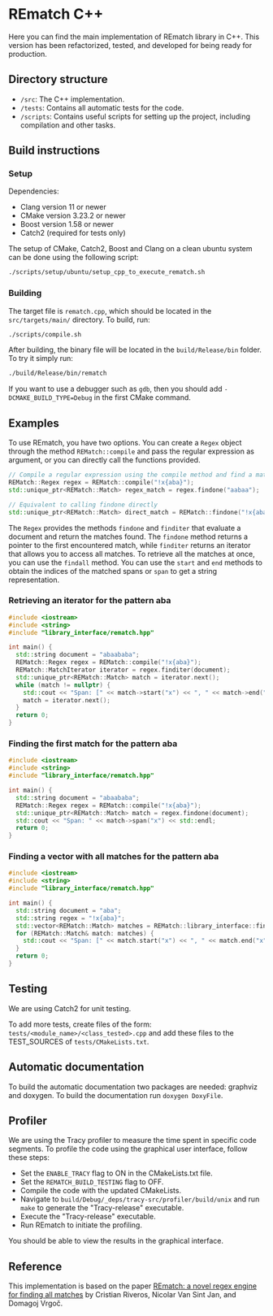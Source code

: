 # REmatch C++

Here you can find the main implementation of REmatch library in C++. This version has been refactorized, tested, and developed for being ready for production. 

## Directory structure

* `/src`: The C++ implementation.
* `/tests`: Contains all automatic tests for the code.
* `/scripts`: Contains useful scripts for setting up the project, including compilation and other tasks.

## Build instructions

### Setup

Dependencies:

* Clang version 11 or newer
* CMake version 3.23.2 or newer
* Boost version 1.58 or newer
* Catch2 (required for tests only)

The setup of CMake, Catch2, Boost and Clang on a clean ubuntu system can be done using the following script:

```bash
./scripts/setup/ubuntu/setup_cpp_to_execute_rematch.sh
```

### Building

The target file is `rematch.cpp`, which should be located in the `src/targets/main/` directory. To build, run:

```bash
./scripts/compile.sh
```

After building, the binary file will be located in the `build/Release/bin` folder. To try it simply run:

```bash
./build/Release/bin/rematch
```

If you want to use a debugger such as `gdb`, then you should add `-DCMAKE_BUILD_TYPE=Debug` in the first CMake command.

## Examples

To use REmatch, you have two options. You can create a `Regex` object through the method `REMatch::compile` and pass the regular expression as argument, or you can directly call the functions provided. 

```cpp
// Compile a regular expression using the compile method and find a match
REMatch::Regex regex = REMatch::compile("!x{aba}");
std::unique_ptr<REMatch::Match> regex_match = regex.findone("aabaa");

// Equivalent to calling findone directly
std::unique_ptr<REMatch::Match> direct_match = REMatch::findone("!x{aba}", "aabaa");
```

The `Regex` provides the methods `findone` and `finditer` that evaluate a document and return the matches found. The `findone` method returns a pointer to the first encountered match, while `finditer` returns an iterator that allows you to access all matches. To retrieve all the matches at once, you can use the `findall` method. You can use the `start` and `end` methods to obtain the indices of the matched spans or `span` to get a string representation.

### Retrieving an iterator for the pattern aba

```cpp
#include <iostream>
#include <string>
#include "library_interface/rematch.hpp"

int main() {
  std::string document = "abaababa";
  REMatch::Regex regex = REMatch::compile("!x{aba}");
  REMatch::MatchIterator iterator = regex.finditer(document);
  std::unique_ptr<REMatch::Match> match = iterator.next();
  while (match != nullptr) {
    std::cout << "Span: [" << match->start("x") << ", " << match->end("x") << ">" << std::endl;
    match = iterator.next();
  }
  return 0;
}
```

### Finding the first match for the pattern aba

```cpp
#include <iostream>
#include <string>
#include "library_interface/rematch.hpp"

int main() {
  std::string document = "abaababa";
  REMatch::Regex regex = REMatch::compile("!x{aba}");
  std::unique_ptr<REMatch::Match> match = regex.findone(document);
  std::cout << "Span: " << match->span("x") << std::endl;
  return 0;
}
```

### Finding a vector with all matches for the pattern aba

```cpp
#include <iostream>
#include <string>
#include "library_interface/rematch.hpp"

int main() {
  std::string document = "aba";
  std::string regex = "!x{aba}";
  std::vector<REMatch::Match> matches = REMatch::library_interface::findall(regex, document);
  for (REMatch::Match& match: matches) {
    std::cout << "Span: [" << match.start("x") << ", " << match.end("x") << ">" << std::endl;
  }
  return 0;
}
```

## Testing

We are using Catch2 for unit testing.

To add more tests, create files of the form: `tests/<module_name>/<class_tested>.cpp` and add these files to the TEST_SOURCES of `tests/CMakeLists.txt`.

## Automatic documentation

To build the automatic documentation two packages are needed: graphviz and doxygen. To build the documentation run `doxygen DoxyFile`.

## Profiler

We are using the Tracy profiler to measure the time spent in specific code segments. To profile the code using the graphical user interface, follow these steps:

* Set the `ENABLE_TRACY` flag to ON in the CMakeLists.txt file.
* Set the `REMATCH_BUILD_TESTING` flag to OFF.
* Compile the code with the updated CMakeLists.
* Navigate to `build/Debug/_deps/tracy-src/profiler/build/unix` and run `make` to generate the "Tracy-release" executable.
* Execute the "Tracy-release" executable.
* Run REmatch to initiate the profiling.

You should be able to view the results in the graphical interface.

## Reference

This implementation is based on the paper [REmatch: a novel regex engine for finding all matches](https://www.vldb.org/pvldb/vol16/p2792-vrgoc.pdf) by Cristian Riveros, Nicolar Van Sint Jan, and Domagoj Vrgoč.
